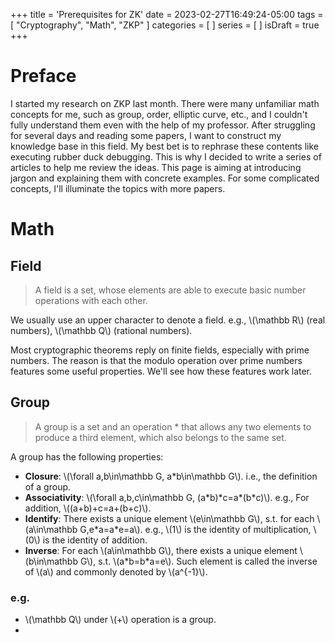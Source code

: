 +++
title = 'Prerequisites for ZK'
date = 2023-02-27T16:49:24-05:00
tags = [
    "Cryptography",
    "Math",
    "ZKP"
]
categories = [
]
series = [
]
isDraft = true
+++

# Preface
I started my research on ZKP last month. There were many unfamiliar math concepts for me, such as group, order, elliptic curve, etc., and I couldn't fully understand them even with the help of my professor. After struggling for several days and reading some papers, I want to construct my knowledge base in this field. My best bet is to rephrase these contents like executing rubber duck debugging. This is why I decided to write a series of articles to help me review the ideas.
This page is aiming at introducing jargon and explaining them with concrete examples. For some complicated concepts, I'll illuminate the topics with more papers.

# Math

## Field
> A field is a set, whose elements are able to execute basic number operations with each other.

We usually use an upper character to denote a field. e.g., \\(\mathbb R\\) (real numbers), \\(\mathbb Q\\) (rational numbers).

Most cryptographic theorems reply on finite fields, especially with prime numbers. The reason is that the modulo operation over prime numbers features some useful properties. We'll see how these features work later.

## Group
> A group is a set and an operation * that allows any two elements to produce a third element, which also belongs to the same set.

A group has the following properties:
* **Closure**: \\(\forall a,b\in\mathbb G, a*b\in\mathbb G\\). i.e., the definition of a group.
* **Associativity**: \\(\forall a,b,c\in\mathbb G, (a\*b)\*c=a\*(b\*c)\\). e.g., For addition, \\((a+b)+c=a+(b+c)\\).
* **Identify**: There exists a unique element \\(e\in\mathbb G\\), s.t. for each \\(a\in\mathbb G,e\*a=a\*e=a\\). e.g., \\(1\\) is the identity of multiplication, \\(0\\) is the identity of addition.
* **Inverse**: For each \\(a\in\mathbb G\\), there exists a unique element \\(b\in\mathbb G\\), s.t. \\(a\*b=b\*a=e\\). Such element is called the inverse of \\(a\\) and commonly denoted by \\(a^{-1}\\).

### e.g.

* \\(\mathbb Q\\) under \\(+\\) operation is a group.
* 


